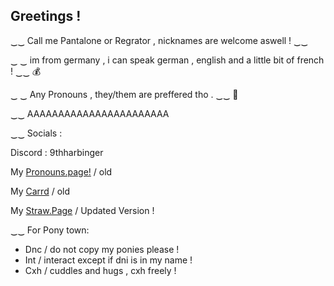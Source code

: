 ## Greetings !

 ‿‿ Call me Pantalone or Regrator , nicknames are welcome aswell ! ‿‿

‿ ‿ im from germany , i can speak german , english and a little bit of french ! ‿‿ 💰
 
‿ ‿ Any Pronouns , they/them are preffered tho . ‿‿ 💜

‿‿ AAAAAAAAAAAAAAAAAAAAAAA

‿‿ Socials :

Discord : 9thharbinger 

My [Pronouns.page!](https://en.pronouns.page/@Regr4tor) / old

My [Carrd](https://regrat0r.carrd.co) / old

My [Straw.Page](https://lonez.straw.page) / Updated Version !

‿‿ For Pony town:
- Dnc / do not copy my ponies please !
- Int / interact except if dni is in my name !
- Cxh / cuddles and hugs , cxh freely !
